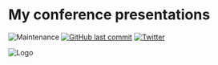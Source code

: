 # My conference presentations
![Maintenance](https://img.shields.io/maintenance/yes/2019.svg?style=flat-square)
[![GitHub last commit](https://img.shields.io/github/last-commit/olafhartong/sysmon-modular.svg?style=flat-square)](https://github.com/olafhartong/sysmon-modular/commit/master)
[![Twitter](https://img.shields.io/twitter/follow/olafhartong.svg?style=social&label=Follow)](https://twitter.com/olafhartong)

![Logo](../../..//ThreatHunting/blob/master/files/ThreatHunting-logo.png)
